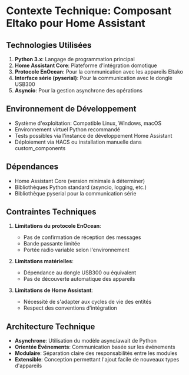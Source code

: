 # Contexte Technique: Composant Eltako pour Home Assistant

## Technologies Utilisées
1. **Python 3.x**: Langage de programmation principal
2. **Home Assistant Core**: Plateforme d'intégration domotique
3. **Protocole EnOcean**: Pour la communication avec les appareils Eltako
4. **Interface série (pyserial)**: Pour la communication avec le dongle USB300
5. **Asyncio**: Pour la gestion asynchrone des opérations

## Environnement de Développement
- Système d'exploitation: Compatible Linux, Windows, macOS
- Environnement virtuel Python recommandé
- Tests possibles via l'instance de développement Home Assistant
- Déploiement via HACS ou installation manuelle dans custom_components

## Dépendances
- Home Assistant Core (version minimale à déterminer)
- Bibliothèques Python standard (asyncio, logging, etc.)
- Bibliothèque pyserial pour la communication série

## Contraintes Techniques
1. **Limitations du protocole EnOcean**:
   - Pas de confirmation de réception des messages
   - Bande passante limitée
   - Portée radio variable selon l'environnement

2. **Limitations matérielles**:
   - Dépendance au dongle USB300 ou équivalent
   - Pas de découverte automatique des appareils

3. **Limitations de Home Assistant**:
   - Nécessité de s'adapter aux cycles de vie des entités
   - Respect des conventions d'intégration
   
## Architecture Technique
- **Asynchrone**: Utilisation du modèle async/await de Python
- **Orientée Événements**: Communication basée sur les événements
- **Modulaire**: Séparation claire des responsabilités entre les modules
- **Extensible**: Conception permettant l'ajout facile de nouveaux types d'appareils 
